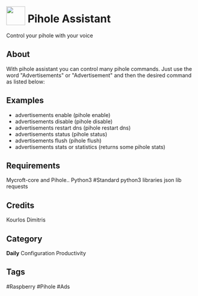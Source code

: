 # <img src="https://raw.githack.com/FortAwesome/Font-Awesome/master/svgs/solid/ad.svg" card_color="#D81159" width="50" height="50" style="vertical-align:bottom"/> Pihole Assistant
Control your pihole with your voice

## About
With pihole assistant you can control many pihole commands. 
Just use the word "Advertisements" or "Advertisement" and then the desired command as listed below:

## Examples
* advertisements enable (pihole enable)
* advertisements disable (pihole disable)
* advertisements restart dns (pihole restart dns)
* advertisements status (pihole status)
* advertisements flush   (pihole flush)     
* advertisements stats or statistics (returns some pihole stats)

## Requirements
Mycroft-core and Pihole..
Python3
#Standard python3 libraries
json lib
requests


## Credits
Kourlos Dimitris

## Category
**Daily**
Configuration
Productivity

## Tags
#Raspberry
#Pihole
#Ads

